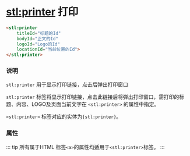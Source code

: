 # <stl:printer> 打印

```html
<stl:printer
    titleId="标题的Id"
    bodyId="正文的Id"
    logoId="Logo的Id"
    locationId="当前位置的Id">
</stl:printer>
```

### 说明

`stl:printer` 用于显示打印链接，点击后弹出打印窗口

`stl:printer` 标签将显示打印链接，点击此链接后将弹出打印窗口，需打印的标题、内容、LOGO及页面当前文字在 `<stl:printer>` 的属性中指定。

`<stl:printer>` 标签对应的实体为`{stl:printer}`。

### 属性

::: tip
所有属于HTML 标签`<a>`的属性均适用于`<stl:printer>`标签。
:::
